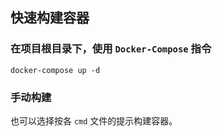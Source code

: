 ## 快速构建容器

### 在项目根目录下，使用 `Docker-Compose` 指令

```
docker-compose up -d
```

### 手动构建 

也可以选择按各 `cmd` 文件的提示构建容器。
